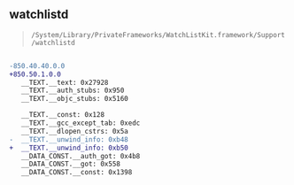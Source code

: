 ## watchlistd

> `/System/Library/PrivateFrameworks/WatchListKit.framework/Support/watchlistd`

```diff

-850.40.40.0.0
+850.50.1.0.0
   __TEXT.__text: 0x27928
   __TEXT.__auth_stubs: 0x950
   __TEXT.__objc_stubs: 0x5160

   __TEXT.__const: 0x128
   __TEXT.__gcc_except_tab: 0xedc
   __TEXT.__dlopen_cstrs: 0x5a
-  __TEXT.__unwind_info: 0xb48
+  __TEXT.__unwind_info: 0xb50
   __DATA_CONST.__auth_got: 0x4b8
   __DATA_CONST.__got: 0x558
   __DATA_CONST.__const: 0x1398

```
